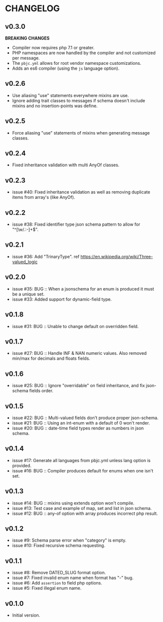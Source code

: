 # CHANGELOG


## v0.3.0
__BREAKING CHANGES__

* Compiler now requires php 7.1 or greater. 
* PHP namespaces are now handled by the compiler and not customized per message.
* The `pbjc.yml` allows for root vendor namespace customizations.
* Adds an es6 compiler (using the `js` language option).


## v0.2.6
* Use aliasing "use" statements everywhere mixins are use.
* Ignore adding trait classes to messages if schema doesn't include mixins and no insertion-points was define.


## v0.2.5
* Force aliasing "use" statements of mixins when generating message classes.


## v0.2.4
* Fixed inheritance validation with multi AnyOf classes.


## v0.2.3
* issue #40: Fixed inheritance validation as well as removing duplicate items from array's (like AnyOf).


## v0.2.2
* issue #38: Fixed identifier type json schema pattern to allow for "^[\w\/\.:-]+$".


## v0.2.1
* issue #36: Add "TrinaryType".  ref https://en.wikipedia.org/wiki/Three-valued_logic


## v0.2.0
* issue #35: BUG :: When a jsonschema for an enum is produced it must be a unique set.
* issue #33: Added support for dynamic-field type.


## v0.1.8
* issue #31: BUG :: Unable to change default on overridden field.


## v0.1.7
* issue #27: BUG :: Handle INF & NAN numeric values. Also removed min/max for decimals and floats fields.


## v0.1.6
* issue #25: BUG :: Ignore "overridable" on field inheritance, and fix json-schema fields order.


## v0.1.5
* issue #22: BUG :: Multi-valued fields don't produce proper json-schema.
* issue #21: BUG :: Using an int-enum with a default of 0 won't render.
* issue #20: BUG :: date-time field types render as numbers in json schema.


## v0.1.4
* issue #17: Generate all languages from pbjc.yml unless lang option is provided.
* issue #16: BUG :: Compiler produces default for enums when one isn't set.


## v0.1.3
* issue #14: BUG :: mixins using extends option won't compile.
* issue #13: Test case and example of map, set and list in json schema.
* issue #12: BUG :: any-of option with array produces incorrect php result.


## v0.1.2
* issue #9: Schema parse error when "category" is empty.
* issue #10: Fixed recursive schema requesting.


## v0.1.1
* issue #8: Remove DATED_SLUG format option.
* issue #7: Fixed invalid enum name when format has "-" bug.
* issue #6: Add `assertion` to field php options.
* issue #5: Fixed illegal enum name.


## v0.1.0
* Initial version.

